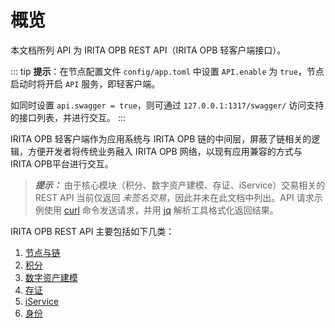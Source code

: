 <!--
order: 1
-->

# 概览

本文档所列 API 为 IRITA OPB REST API（IRITA OPB 轻客户端接口）。

::: tip
**提示**：在节点配置文件 `config/app.toml` 中设置 `API.enable` 为 `true`，节点启动时将开启 `API` 服务，即轻客户端。

如同时设置 `api.swagger = true`，则可通过 `127.0.0.1:1317/swagger/` 访问支持的接口列表，并进行交互。
:::

IRITA OPB 轻客户端作为应用系统与 IRITA OPB 链的中间层，屏蔽了链相关的逻辑，方便开发者将传统业务融入 IRITA OPB 网络，以现有应用兼容的方式与 IRITA OPB平台进行交互。

>**_提示：_** 由于核心模块（积分、数字资产建模、存证、iService）交易相关的 REST API 当前仅返回 _未签名交易_，因此并未在此文档中列出。API 请求示例使用 [curl](https://curl.haxx.se/) 命令发送请求，并用 [jq](https://stedolan.github.io/jq/) 解析工具格式化返回结果。

IRITA OPB REST API 主要包括如下几类：

1. [节点与链](./node.md)
2. [积分](./token.md)
3. [数字资产建模](./nft.md)
4. [存证](./record.md)
5. [iService](./iservice.md)
6. [身份](./identity.md)
